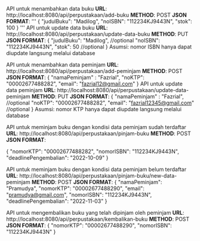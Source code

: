 API untuk menambahkan data buku
**URL**: http://localhost:8080/api/perpustakaan/add-buku
**METHOD**: POST
**JSON FORMAT**:
'''
{
    "judulBuku": "Madilog",
    "noISBN": "112234KJ9443N",
    "stok": 100
    }
''' 
API untuk update data buku
**URL**: http://localhost:8080/api/perpustakaan/update-data-buku
**METHOD**: PUT
**JSON FORMAT**:
{
    "judulBuku": "Madilog", //optional
    "noISBN": "112234KJ9443N",
    "stok": 50 //optional
    }
Asumsi: nomor ISBN hanya dapat diupdate langsung melalui database

API untuk menambahkan data peminjam
**URL**: http://localhost:8080/api/perpustakaan/add-peminjam
**METHOD**: POST
**JSON FORMAT**:
{
    "namaPeminjam" : "Fazrial",
    "noKTP": "00002677488282",
    "email": "fazrial12@gmail.com" 
}
API untuk update data peminjam
**URL**: http://localhost:8080/api/perpustakaan/update-data-peminjam
**METHOD**: PUT
**JSON FORMAT**:
{
    "namaPeminjam" : "Fazrial", //optional
    "noKTP": "00002677488282",
    "email": "fazrial12345@gmail.com"  //optional
}
Asumsi: nomor KTP hanya dapat diupdate langsung melalui database

API untuk meminjam buku dengan kondisi data peminjam sudah terdaftar
**URL**: http://localhost:8080/api/perpustakaan/pinjam-buku
**METHOD**: POST
**JSON FORMAT**:
 
{
    "nomorKTP": "00002677488282",
    "nomorISBN": "112234KJ9443N",
    "deadlinePengembalian": "2022-10-09"
}
 
API untuk meminjam buku dengan kondisi data peminjam belum terdaftar
**URL**: http://localhost:8080/api/perpustakaan/pinjam-buku/new-data-peminjam
**METHOD**: POST
**JSON FORMAT**:
{
    "namaPeminjam": "Pramudya",
    "nomorKTP": "00002677488290",
    "email": "pramudya@gmail.com",
    "nomorISBN": "112234KJ9443N",
    "deadlinePengembalian": "2022-11-03"
}
 
API untuk mengembalikan buku yang telah dipinjam oleh peminjam
**URL**: http://localhost:8080/api/perpustakaan/kembalikan-buku
**METHOD**: POST
**JSON FORMAT**:
{
    "nomorKTP": "00002677488290",
    "nomorISBN": "112234KJ9443N"
}

